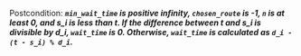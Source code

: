 Postcondition: ***`min_wait_time` is positive infinity, `chosen_route` is -1, `n` is at least 0, and s_i is less than t. If the difference between t and s_i is divisible by d_i, `wait_time` is 0. Otherwise, `wait_time` is calculated as `d_i - (t - s_i) % d_i`.***